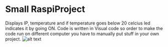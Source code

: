 # Small RaspiProject
Displays IP, temperature and if temperature goes below 20 celcius led indicates it by going ON.
Code is written in Visual code so order to make the code run on different computer you have to manually put stuff in your own project.
![alt text](https://cdn.discordapp.com/attachments/417015984587538432/685389648339664915/IMG_20200306_093246.jpg)
